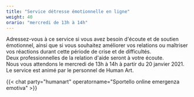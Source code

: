 ```yaml
---
title: "Service détresse émotionnelle en ligne"
weight: 40
orario: "mercredi de 13h à 14h"
---
```


Adressez-vous à ce service si vous avez besoin d'écoute et de soutien émotionnel, ainsi que si vous souhaitez améliorer vos relations ou maîtriser vos réactions durant cette période de crise et de difficultés.  
Deux professionnelles de la relation d'aide seront à votre écoute.  
Nous vous attendons le mercredi de 13h à 14h à partir du 20 janvier 2021.  
Le service est animé par le personnel de Human Art.

{{< chat party="humanart" operatorname="Sportello online emergenza emotiva" >}}

